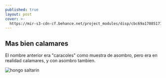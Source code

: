 ```yaml
---
published: true
layout: post
cover: >-
  https://mir-s3-cdn-cf.behance.net/project_modules/disp/cbc69a17085171.562b572169e35.gif
---
```

## Mas bien calamares

El nombre anterior era "caracoles" como muestra de asombro, pero era en realidad calamares, y con asombro tambien.

![hongo saltarin]({{site.baseurl}}/https://cdn.scratch.mit.edu/static/site/users/avatars/1085/4800.png)



